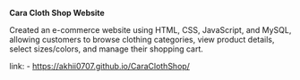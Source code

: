 **Cara Cloth Shop Website**

 Created an e-commerce website using HTML, CSS, JavaScript, and MySQL, allowing customers to browse clothing categories,
 view product details, select sizes/colors, and manage their shopping cart.

 link: - https://akhii0707.github.io/CaraClothShop/
